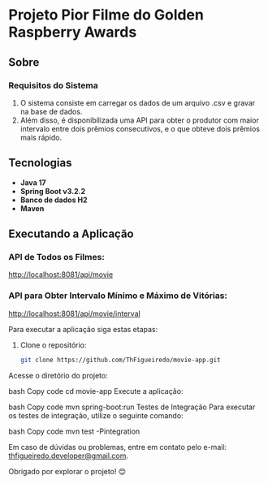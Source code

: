 # Projeto Pior Filme do Golden Raspberry Awards

## Sobre

### Requisitos do Sistema
1. O sistema consiste em carregar os dados de um arquivo .csv e gravar na base de dados.
2. Além disso, é disponibilizada uma API para obter o produtor com maior intervalo entre dois prêmios consecutivos, e o que
obteve dois prêmios mais rápido.

## Tecnologias

- **Java 17**
- **Spring Boot v3.2.2**
- **Banco de dados H2**
- **Maven**

## Executando a Aplicação

### API de Todos os Filmes:
[http://localhost:8081/api/movie](http://localhost:8081/api/movie)

### API para Obter Intervalo Mínimo e Máximo de Vitórias:
[http://localhost:8081/api/movie/interval](http://localhost:8081/api/movie/interval)

Para executar a aplicação siga estas etapas:

1. Clone o repositório:
   ```bash
   git clone https://github.com/ThFigueiredo/movie-app.git
Acesse o diretório do projeto:

bash
Copy code
cd movie-app
Execute a aplicação:

bash
Copy code
mvn spring-boot:run
Testes de Integração
Para executar os testes de integração, utilize o seguinte comando:

bash
Copy code
mvn test -Pintegration

Em caso de dúvidas ou problemas, entre em contato pelo e-mail: thfigueiredo.developer@gmail.com.

Obrigado por explorar o projeto! 😊

